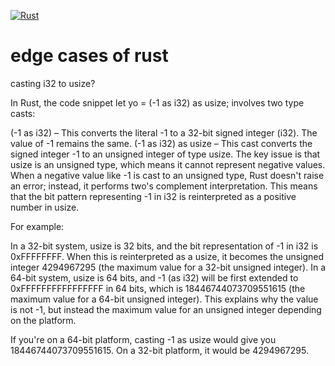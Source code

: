 [![Rust](https://github.com/danieloraca/rust-edge-cases/actions/workflows/rust.yml/badge.svg)](https://github.com/danieloraca/rust-edge-cases/actions/workflows/rust.yml)

# edge cases of rust

casting i32 to usize?

In Rust, the code snippet let yo = (-1 as i32) as usize; involves two type casts:

(-1 as i32) – This converts the literal -1 to a 32-bit signed integer (i32). The value of -1 remains the same.
(-1 as i32) as usize – This cast converts the signed integer -1 to an unsigned integer of type usize.
The key issue is that usize is an unsigned type, which means it cannot represent negative values. When a negative value like -1 is cast to an unsigned type, Rust doesn't raise an error; instead, it performs two's complement interpretation. This means that the bit pattern representing -1 in i32 is reinterpreted as a positive number in usize.

For example:

In a 32-bit system, usize is 32 bits, and the bit representation of -1 in i32 is 0xFFFFFFFF. When this is reinterpreted as a usize, it becomes the unsigned integer 4294967295 (the maximum value for a 32-bit unsigned integer).
In a 64-bit system, usize is 64 bits, and -1 (as i32) will be first extended to 0xFFFFFFFFFFFFFFFF in 64 bits, which is 18446744073709551615 (the maximum value for a 64-bit unsigned integer).
This explains why the value is not -1, but instead the maximum value for an unsigned integer depending on the platform.

If you're on a 64-bit platform, casting -1 as usize would give you 18446744073709551615. On a 32-bit platform, it would be 4294967295.
